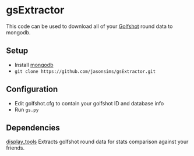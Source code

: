 gsExtractor
===========
This code can be used to download all of your [Golfshot](http://golfshot.com/) round data to mongodb. 

Setup
-----
* Install [mongodb](http://www.mongodb.org/downloads)
* `git clone https://github.com/jasonsims/gsExtractor.git`

Configuration
--------------
* Edit golfshot.cfg to contain your golfshot ID and database info
* Run `gs.py`

Dependencies
------------
[display_tools](https://github.com/jasonsims/display_tools)
Extracts golfshot round data for stats comparison against your friends.
